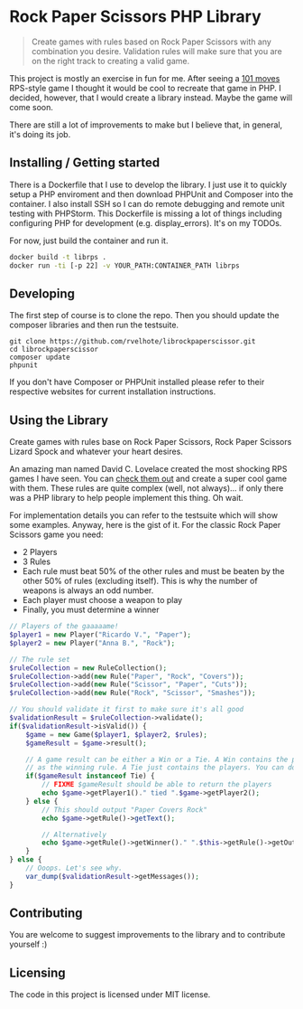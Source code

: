 # Rock Paper Scissors PHP Library
> Create games with rules based on Rock Paper Scissors with any combination you desire. Validation rules will make sure that you are on the right track to creating a valid game.

This project is mostly an exercise in fun for me. After seeing a [101 moves](http://www.umop.com/rps101.htm) RPS-style game I thought it would be cool to recreate that game in PHP. I decided, however, that I would create a library instead. Maybe the game will come soon.

There are still a lot of improvements to make but I believe that, in general, it's doing its job.

## Installing / Getting started

There is a Dockerfile that I use to develop the library. I just use it to quickly setup a PHP enviroment and then download PHPUnit and Composer into the container. I also install SSH so I can do remote debugging and remote unit testing with PHPStorm. This Dockerfile is missing a lot of things including configuring PHP for development (e.g. display_errors). It's on my TODOs.

For now, just build the container and run it.
```bash
docker build -t librps .
docker run -ti [-p 22] -v YOUR_PATH:CONTAINER_PATH librps
```

## Developing

The first step of course is to clone the repo. Then you should update the composer libraries and then run the testsuite.

```shell
git clone https://github.com/rvelhote/librockpaperscissor.git
cd librockpaperscissor
composer update
phpunit
```

If you don't have Composer or PHPUnit installed please refer to their respective websites for current installation instructions.

## Using the Library

Create games with rules base on Rock Paper Scissors, Rock Paper Scissors Lizard Spock and whatever your heart desires.

An amazing man named David C. Lovelace created the most shocking RPS games I have seen. You can [check them out](http://www.umop.com/rps.htm) and create a super cool game with them. These rules are quite complex (well, not always)... if only there was a PHP library to help people implement this thing. Oh wait.

For implementation details you can refer to the testsuite which will show some examples. Anyway, here is the gist of it. For the classic Rock Paper Scissors game you need:

* 2 Players
* 3 Rules
* Each rule must beat 50% of the other rules and must be beaten by the other 50% of rules (excluding itself). This is why the number of weapons is always an odd number.
* Each player must choose a weapon to play
* Finally, you must determine a winner

```PHP
// Players of the gaaaaame!
$player1 = new Player("Ricardo V.", "Paper");
$player2 = new Player("Anna B.", "Rock");

// The rule set
$ruleCollection = new RuleCollection();
$ruleCollection->add(new Rule("Paper", "Rock", "Covers"));
$ruleCollection->add(new Rule("Scissor", "Paper", "Cuts"));
$ruleCollection->add(new Rule("Rock", "Scissor", "Smashes"));

// You should validate it first to make sure it's all good
$validationResult = $ruleCollection->validate();
if($validationResult->isValid()) {
    $game = new Game($player1, $player2, $rules);
    $gameResult = $game->result();

    // A game result can be either a Win or a Tie. A Win contains the players that participated (and their plays) as well
    // as the winning rule. A Tie just contains the players. You can do whatever you want with the data.
    if($gameResult instanceof Tie) {
        // FIXME $gameResult should be able to return the players
        echo $game->getPlayer1()." tied ".$game->getPlayer2();
    } else {
        // This should output "Paper Covers Rock"
        echo $game->getRule()->getText();

        // Alternatively
        echo $game->getRule()->getWinner()." ".$this->getRule()->getOutcome()." ".$this->getRule()->getLoser();
    }
} else {
    // Ooops. Let's see why.
    var_dump($validationResult->getMessages());
}
```

## Contributing
You are welcome to suggest improvements to the library and to contribute yourself :)

## Licensing
The code in this project is licensed under MIT license.